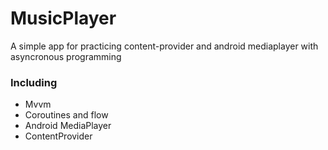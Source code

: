 # MusicPlayer

A simple app for practicing content-provider and android mediaplayer with asyncronous programming

### Including
- Mvvm 
- Coroutines and flow
- Android MediaPlayer
- ContentProvider
